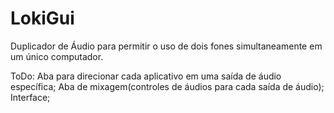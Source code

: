 # LokiGui
Duplicador de Áudio para permitir o uso de dois fones simultaneamente em um único computador.

ToDo:
Aba para direcionar cada aplicativo em uma saída de áudio específica;
Aba de mixagem(controles de áudios para cada saída de áudio);
Interface;